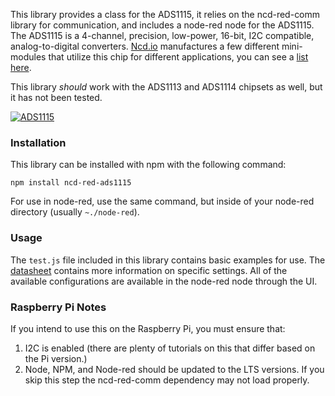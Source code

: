 This library provides a class for the ADS1115, it relies on the ncd-red-comm library for communication, and includes a node-red node for the ADS1115. The ADS1115 is a 4-channel, precision, low-power, 16-bit, I2C compatible, analog-to-digital converters. [Ncd.io](https://ncd.io) manufactures a few different mini-modules that utilize this chip for different applications, you can see a [list here](https://store.ncd.io/?post_type=product&fwp_chip_name=ads1115).

This library *should* work with the ADS1113 and ADS1114 chipsets as well, but it has not been tested.

[![ADS1115](https://github.com/ncd-io/ncd-red-ads1115/raw/master/ADS1115_INA196_2C_11.png)](https://store.ncd.io/?post_type=product&fwp_chip_name=ads1115)

### Installation

This library can be installed with npm with the following command:

```
npm install ncd-red-ads1115
```

For use in node-red, use the same command, but inside of your node-red directory (usually `~./node-red`).

### Usage

The `test.js` file included in this library contains basic examples for use. The [datasheet](http://www.ti.com/lit/ds/symlink/ads1115.pdf) contains more information on specific settings. All of the available configurations are available in the node-red node through the UI.

### Raspberry Pi Notes

If you intend to use this on the Raspberry Pi, you must ensure that:
1. I2C is enabled (there are plenty of tutorials on this that differ based on the Pi version.)
2. Node, NPM, and Node-red should be updated to the LTS versions. If you skip this step the ncd-red-comm dependency may not load properly.
